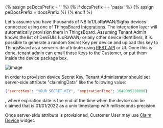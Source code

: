 {% assign peDocsPrefix = '' %}
{% if docsPrefix == 'paas/' %}
{% assign peDocsPrefix = docsPrefix %}
{% endif %}

Let's assume you have thousands of NB IoT/LoRaWAN/Sigfox devices connected using one of ThingsBoard [Integrations](/docs/{{peDocsPrefix}}user-guide/integrations/).
The integration layer will automatically provision them in ThingsBoard. 
Assuming Tenant Admin knows the list of DevEUIs (LoRaWAN) or any other device identifiers, 
it is possible to generate a random Secret Key per device and upload this key to ThingsBoard as a server-side attribute using [REST API](/docs/{{docsPrefix}}reference/rest-api/) or UI.
Once this is done, tenant admin can email those keys to the Customer, or put them inside the device package box. 

![image](https://img.thingsboard.io/user-guide/claiming-devices/server-side-key-diagram.png)

In order to provision device Secret Key, Tenant Administrator should set server-side attribute "claimingData" like the following value:

```json
{"secretKey": "YOUR_SECRET_KEY", "expirationTime": 1640995200000}
``` 

, where expiration date is the end of the time when the device can be claimed that is 01/01/2022 as a unix timestamp with milliseconds precision.

Once server-side attribute is provisioned, Customer User may use [Claim Device](/docs/{{docsPrefix}}user-guide/claiming-devices/#device-claiming-widget) widget.  
